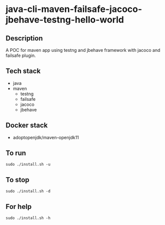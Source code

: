 # java-cli-maven-failsafe-jacoco-jbehave-testng-hello-world

## Description
A POC for maven app using testng
and jbehave framework with jacoco
and failsafe plugin.

## Tech stack
- java
- maven
  - testng
  - failsafe
  - jacoco
  - jbehave

## Docker stack
- adoptopenjdk/maven-openjdk11

## To run
`sudo ./install.sh -u`

## To stop
`sudo ./install.sh -d`

## For help
`sudo ./install.sh -h`
